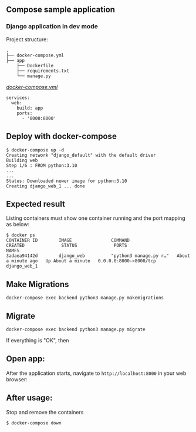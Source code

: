 ## Compose sample application
### Django application in dev mode

Project structure:
```
.
├── docker-compose.yml
├── app
    ├── Dockerfile
    ├── requirements.txt
    └── manage.py

```

[_docker-compose.yml_](docker-compose.yml)
```
services: 
  web: 
    build: app 
    ports: 
      - '8000:8000'
```

## Deploy with docker-compose

```
$ docker-compose up -d
Creating network "django_default" with the default driver
Building web
Step 1/6 : FROM python:3.10
...
...
Status: Downloaded newer image for python:3.10
Creating django_web_1 ... done

```

## Expected result

Listing containers must show one container running and the port mapping as below:
```
$ docker ps
CONTAINER ID        IMAGE               COMMAND                  CREATED              STATUS              PORTS                    NAMES
3adaea94142d        django_web          "python3 manage.py r…"   About a minute ago   Up About a minute   0.0.0.0:8000->8000/tcp   django_web_1
```

## Make Migrations

```
docker-compose exec backend python3 manage.py makemigrations
```

## Migrate

```
docker-compose exec backend python3 manage.py migrate
```
If everything is "OK", then

## Open app:

After the application starts, navigate to `http://localhost:8000` in your web browser:

## After usage:

Stop and remove the containers
```
$ docker-compose down
```

